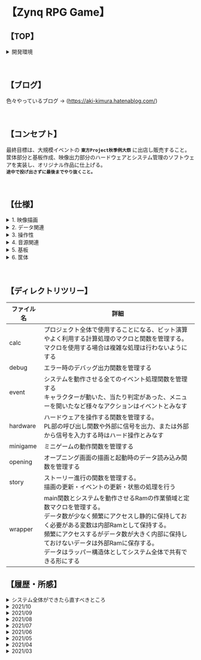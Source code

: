 # 【Zynq RPG Game】

## 【TOP】

<details>
    <summary>開発環境</summary></br>
      Create	2021/03/27</br>
      Author	Kimura Kouta</br>
      Board	ArtyZ7-20</br>
      Ubuntu 20.04 LTS</br>
      Vitis20.2</br>
      Vivado20.2</br>
      Vitis_HLS20.2</br>
  </details>
  </br>
  </br>

## 【ブログ】
色々やっているブログ → (https://aki-kimura.hatenablog.com/)</br>
</br>
</br>


## 【コンセプト】
最終目標は、大規模イベントの **`東方Project秋季例大祭`** に出店し販売すること。</br>
筐体部分と基板作成、映像出力部分のハードウェアとシステム管理のソフトウェアを実装し、オリジナル作品に仕上げる。</br>
**`途中で投げ出さずに最後までやり抜くこと。`**</br>
</br>
</br>

## 【仕様】

<details>
  <summary>1. 映像描画</summary></br>
  
  ZynqのPL部を使用したHDMI出力にする。</br>
  TFT_LCDを使用した携帯機を考えたが個人では値段が高価なため断念。</br>
  素材は配布可能なものを使用。</br>
    </br>
</details>

<details>
  <summary>2. データ関連</summary></br>
  
  SDカード、もしくはUSB、もしくはQSPIフラッシュメモリを使用。</br>
  ライセンスの仕様による。</br>
  DDRメモリは現状512MByteで足りそうではあるため同じで行く予定。</br>
  </br>
</details>

<details>
  <summary>3. 操作性</summary></br>
  
  6つのタクトスイッチを使用、上下左右ABボタン。</br>
  当初はカメラモジュールとセンサを用いてモーションキャプチャーにしようとした。</br>
  非接触＆運動不足解消になると思ったが、個人では値段が高くなるため断念。</br>
  </br>
</details>

<details>
  <summary>4. 音源関連</summary></br>
  
  I2Sを使用。</br>
  48khzの音源データを使用しアンプ回路を組んで出力とする。</br>
  デジタルフィルタで音源の加工を行い、アンプ回路の規模を小さくするようにする。</br>
  音源はフリーのものを使用。</br>
  </br>
</details>

<details>
  <summary>5. 基板</summary></br>

  BOM数、BOMコストを抑えるため、**`必要最低限の部品で製作する。`**</br>
  携帯機ではなくなったためある程度の大きさは許容する。</br>
  最低でも6層基板になるため、受注時に予め値段を調べておき最も安く作りやすい大きさで製作する。</br>
  - 評価基板にあるけどいらないもの</br>
    1. イーサネットコントローラ</br>
    2. USBデバッグ関連の回路</br>
    </br>
  - 評価基板を真似るべきもの</br>
    1. Zynqと電源回りの回路</br>
    2. HDMIの出力回路</br>
    3. スイッチ関連</br>
    4. USB書き込み回路</br>
    5. SDカード回路</br>
    6. FPGAの回路保存に使用するQSPIの回路</br>
    </br>
  - 追加しなければいけないもの</br>
    1. オーディオ回路</br>
    2. SDカードを読み込み専用にするならばセーブデータ書き込み用のEEPROM</br>
  </br>
</details>

<details>
  <summary>6. 筐体</summary></br>
  値段やクオリティを加味してタカチ工業に依頼する予定。</br>
</br>
</details>
</br>
</br>

## 【ディレクトリツリー】
ファイル名 | 詳細
-|-
calc | プロジェクト全体で使用することになる、ビット演算やよく利用する計算処理のマクロと関数を管理する。</br>マクロを使用する場合は複雑な処理は行わないようにする
debug | エラー時のデバッグ出力関数を管理する
event | システムを動作させる全てのイベント処理関数を管理する</br>キャラクターが動いた、当たり判定があった、メニューを開いたなど様々なアクションはイベントとみなす
hardware | ハードウェアを操作する関数を管理する。</br>PL部の呼び出し関数や外部に信号を出力、または外部から信号を入力する時はハード操作とみなす
minigame | ミニゲームの動作関数を管理する
opening | オープニング画面の描画と起動時のデータ読み込み関数を管理する
story | ストーリー進行の関数を管理する。</br>描画の更新・イベントの更新・状態の処理を行う
wrapper | main関数とシステムを動作させるRamの作業領域と定数マクロを管理する。</br>データ数が少なく頻繁にアクセスし静的に保持しておく必要がある変数は内部Ramとして保持する。</br>頻繁にアクセスするがデータ数が大きく内部に保持しておけないデータは外部Ramに保存する。</br>データはラッパー構造体としてシステム全体で共有できる形にする


## 【履歴・所感】
<!-- Author --------------------------------------->
<details>
<summary>システム全体ができたら直すべきところ</summary></br>
  ・高位合成、IPのライブラリを使用しているところをHDLに直す</br>
  ・HDMIで音声出力</br>
  </br>
</details>

<!-- 10 month --------------------------------------->
<details>
<summary>2021/10</summary></br>
  「所感」</br>
  今月は私用で色々と忙しく、時間を確保できなかった。</br>
  触れていない期間が空くとどうしても、「何故当時はこの処理を書いたんだ？」</br>
  という考えがでてきてしまうため、何度も言うがちゃんとしたコメントを書くように気を付けること</br>
  </br>
</details>

<!-- 9 month --------------------------------------->
<details>
<summary>2021/09</summary></br>
  「所感」</br>
  見落としが無ければ、残るはイベントフラグの処理部分まで進んだと思う。</br>
  RPGは色んなフラグが入り乱れあって成立しているため、一番時間が掛かりそうな所だったので後回しにしていた。</br>
  多分、通常のゲームではスクリプトファイルを読み込んだりしてデータ処理をすると思うのだが、</br>
  Zynqでそこをどうやって処理するか考え中である。</br>
  ただここをクリアすれば、かなり良い感じになるので頑張るしかない。</br>
  </br>
</details>

<!-- 8 month --------------------------------------->
<details>
<summary>2021/08</summary></br>
  「所感」</br>
  RPGの醍醐味である戦闘処理を実装した。</br>
  毎度のことながら自分に実装できるか不安はあったけれども、遊べるレベルまでは到達できたと思う。</br>
  ATBシステム風なものを実装したのだが、自分で一から書いただけあって、思い通りにキャラクターが戦っているだけでも面白い。</br>
  こういった動く機能を実装できるとモチベーションが上がってくる。</br>
  </br>
</details>

<!-- 7 month --------------------------------------->
<details>
<summary>2021/07</summary></br>
  「所感」</br>
  季節が夏ということで、ジメジメしていてモチベーションが上がりにくい月だった。</br>
  データ構造・データの持ち方をリファクタリングして、SDカードのファイルを読み込んでDRAMに保存し、その保存データを使用する形に変更した。</br>
  これができるようになると、大きいデータを持てるようになるのだが、反面アドレスに直接アクセスする機会が増えるためバグが起こりやすくなる。</br>
  実際今月はバグと対話している時間が長かったため、なるべくアクセス部分を自動化するソースコードに変更しようと思う。</br>
  今苦労しておけば、後々楽ができるはず。</br>
  </br>
</details>

<!-- 6 month --------------------------------------->
<details>
<summary>2021/06</summary></br>
  「所感」</br>
  RPGではなく、まずは一画面で遊べるミニゲームを作ることとした。</br>
  そこである程度のものが作れればノウハウが得られると考えたためである。</br>
  pixelの操作に慣れるため縦横無尽に動き回る処理を行った結果、割と楽しいものが出来上がった気がする。</br>
  使わないのはもったいないため、ストーリー進行上のミニゲームとして実装しようと思う。</br>
  </br>
</details>

<!-- 5 month --------------------------------------->
<details>
<summary>2021/05</summary></br>
  「所感」</br>
  結構進捗が良い感じなような気がする。</br>
  とりあえずPL部での処理は置いておいて、慣れているC言語で画面描画やDRAM操作の確認をしていた。</br>
  実際に動いて嬉しく思ったが、やはり純粋なソフトでは画面データの更新処理は大変なようなのでPL部に処理を移行することとした。</br>
  VivadoでのAXIを使用するIPの作り方が良くわからなかったので、Vitis-HLSの高位合成にチャレンジしてみた。</br>
  テストにテストを重ね、紆余曲折を得て、ようやくまともに動くソースコードができたので良しとする。</br>
  ただ、簡単な描画ができただけでゲームっぽさは全く感じられないので、早く次のステージに進みたい。</br>
  </br>
</details>

<!-- 4 month --------------------------------------->
<details>
<summary>2021/04</summary></br>
  「所感」</br>
  プロジェクトの開始。</br>
  実際に作業を始めると沢山の課題に直面することとなった。</br>
  画像や音源の素材の作成、Zynqの環境構築、ArtyZ7-20の使用方法などなど・・・。</br>
  ソースコード以外の部分で凄く時間がかかりそうである。</br>
  何処から手を付けていいか混乱してしまったので、一度作業内容をガントチャートにまとめることにした。</br>
  </br>
</details>

<!-- 3 month --------------------------------------->
<details>
<summary>2021/03</summary></br>
  「所感」</br>
  プロットの作成、仕様決定。</br>
  今日からプロジェクトを始める訳だが、多分行き当たりばったり上手くいかないことが大半だと思う。</br>
  休日の時間を利用して何処まで進めることができるか、自分に期待する。</br>
  休日でもデバッグ作業は大変だと思うけど頑張ってほしい。</br>
  </br>
</details>